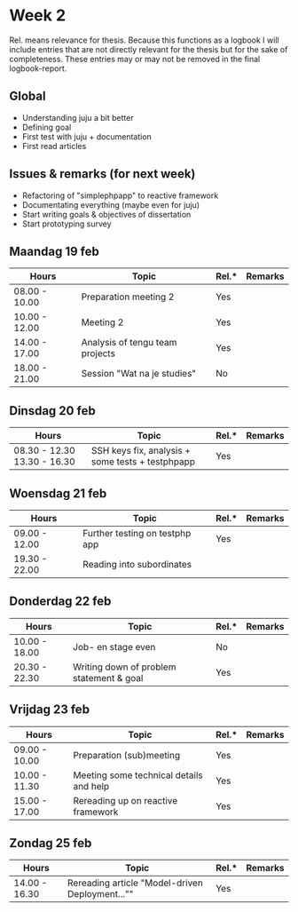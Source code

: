 # Week 2


Rel. means relevance for thesis. Because this functions as a logbook I will include entries that are not directly relevant for the thesis but for the sake of completeness. These entries may or may not be removed in the final logbook-report.

## Global

- Understanding juju a bit better
- Defining goal 
- First test with juju + documentation
- First read articles

## Issues & remarks (for next week)

- Refactoring of "simplephpapp" to reactive framework
- Documentating everything (maybe even for juju)
- Start writing goals & objectives of dissertation
- Start prototyping survey

## Maandag 19 feb 

| Hours                       | Topic                                     | Rel.* | Remarks |
|-----------------------------|-------------------------------------------|-------|---------|
|        08.00 - 10.00        | Preparation meeting 2                     |  Yes  |         |
|        10.00 - 12.00        | Meeting 2                                 |  Yes  |         |
|        14.00 - 17.00        | Analysis of tengu team projects           |  Yes  |         |
|        18.00 - 21.00        | Session "Wat na je studies"               |  No   |         |

## Dinsdag 20 feb

| Hours                       | Topic                                     | Rel.* | Remarks |
|-----------------------------|-------------------------------------------|-------|---------|
| 08.30 - 12.30 13.30 - 16.30 | SSH keys fix, analysis + some tests + testphpapp |  Yes  |         |



## Woensdag 21 feb

| Hours                       | Topic                                     | Rel.* | Remarks |
|-----------------------------|-------------------------------------------|-------|---------|
|        09.00 - 12.00        | Further testing on testphp app            |  Yes  |         |
|        19.30 - 22.00        | Reading into subordinates                 |       |         |


## Donderdag 22 feb

| Hours                       | Topic                                     | Rel.* | Remarks |
|-----------------------------|-------------------------------------------|-------|---------|
|        10.00 - 18.00        | Job- en stage even                        |  No   |         |
|        20.30 - 22.30        | Writing down of problem statement & goal  |  Yes  |         |


## Vrijdag 23 feb

| Hours                       | Topic                                     | Rel.* | Remarks |
|-----------------------------|-------------------------------------------|-------|---------|
|        09.00 - 10.00        | Preparation (sub)meeting                  |  Yes  |         |
|        10.00 - 11.30        | Meeting some technical details and help   |  Yes  |         | 
|        15.00 - 17.00        | Rereading up on reactive framework        |  Yes  |         |

## Zondag 25 feb

| Hours                       | Topic                                     | Rel.* | Remarks |
|-----------------------------|-------------------------------------------|-------|---------|
|        14.00 - 16.30        | Rereading article "Model-driven Deployment..."" |  Yes  |         |
